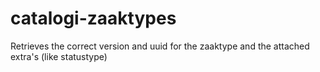 # catalogi-zaaktypes

Retrieves the correct version and uuid for the zaaktype and the attached extra's (like statustype)
